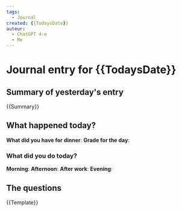 ```yaml
---
tags:
  - Journal
created: {{TodaysDate}}
auteur:
  - ChatGPT 4-o
  - Me
---
```

# Journal entry for {{TodaysDate}}

## Summary of yesterday's entry

{{Summary}}

## What happened today?

**What did you have for dinner**: 
**Grade for the day**: 
### What did you do today?

**Morning**: 
**Afternoon**: 
**After work**: 
**Evening**: 
## The questions

{{Template}}